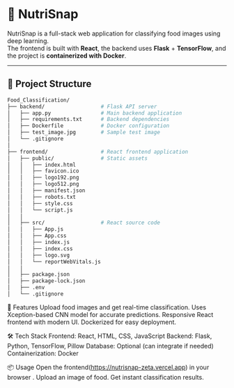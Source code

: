 # 🍲 NutriSnap

NutriSnap is a full-stack web application for classifying food images using deep learning.  
The frontend is built with **React**, the backend uses **Flask** + **TensorFlow**, and the project is **containerized with Docker**.

---

## 📁 Project Structure

```bash
Food_Classification/
├── backend/                  # Flask API server
│   ├── app.py                # Main backend application
│   ├── requirements.txt      # Backend dependencies
│   ├── Dockerfile            # Docker configuration
│   ├── test_image.jpg        # Sample test image
│   └── .gitignore
│
├── frontend/                 # React frontend application
│   ├── public/               # Static assets
│   │   ├── index.html
│   │   ├── favicon.ico
│   │   ├── logo192.png
│   │   ├── logo512.png
│   │   ├── manifest.json
│   │   ├── robots.txt
│   │   ├── style.css
│   │   └── script.js
│   │
│   ├── src/                  # React source code
│   │   ├── App.js
│   │   ├── App.css
│   │   ├── index.js
│   │   ├── index.css
│   │   ├── logo.svg
│   │   └── reportWebVitals.js
│   │
│   ├── package.json
│   ├── package-lock.json
│   ├── .env
│   └── .gitignore
```

🚀 Features
Upload food images and get real-time classification.
Uses Xception-based CNN model for accurate predictions.
Responsive React frontend with modern UI.
Dockerized for easy deployment.

🛠️ Tech Stack
Frontend: React, HTML, CSS, JavaScript
Backend: Flask, Python, TensorFlow, Pillow
Database: Optional (can integrate if needed)
Containerization: Docker

📦 Usage
Open the frontend(https://nutrisnap-zeta.vercel.app) in your browser .
Upload an image of food.
Get instant classification results.
